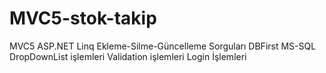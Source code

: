 # MVC5-stok-takip

MVC5
ASP.NET
Linq Ekleme-Silme-Güncelleme Sorguları
DBFirst
MS-SQL
DropDownList işlemleri
Validation işlemleri
Login İşlemleri
